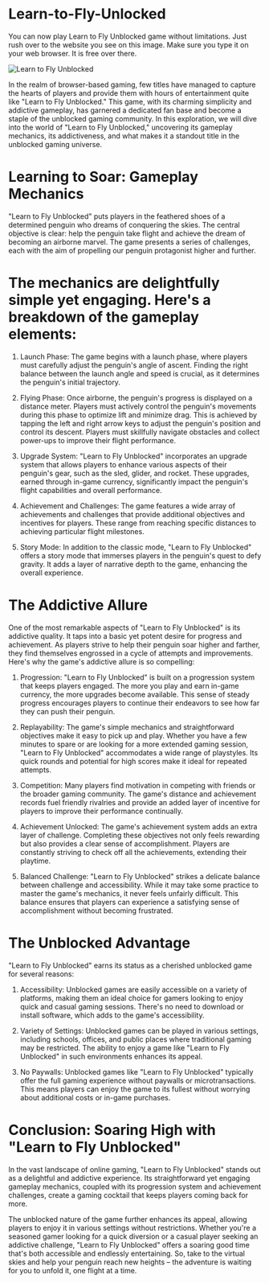 # Learn-to-Fly-Unlocked
You can now play Learn to Fly Unblocked game without limitations. Just rush over to the website you see on this image. Make sure you type it on your web browser. It is free over there.

![Learn to Fly Unblocked](https://i.postimg.cc/DzXqpPz9/15.png)

In the realm of browser-based gaming, few titles have managed to capture the hearts of players and provide them with hours of entertainment quite like "Learn to Fly Unblocked." This game, with its charming simplicity and addictive gameplay, has garnered a dedicated fan base and become a staple of the unblocked gaming community. In this exploration, we will dive into the world of "Learn to Fly Unblocked," uncovering its gameplay mechanics, its addictiveness, and what makes it a standout title in the unblocked gaming universe.

# Learning to Soar: Gameplay Mechanics

"Learn to Fly Unblocked" puts players in the feathered shoes of a determined penguin who dreams of conquering the skies. The central objective is clear: help the penguin take flight and achieve the dream of becoming an airborne marvel. The game presents a series of challenges, each with the aim of propelling our penguin protagonist higher and further.

# The mechanics are delightfully simple yet engaging. Here's a breakdown of the gameplay elements:

1. Launch Phase: The game begins with a launch phase, where players must carefully adjust the penguin's angle of ascent. Finding the right balance between the launch angle and speed is crucial, as it determines the penguin's initial trajectory.

2. Flying Phase: Once airborne, the penguin's progress is displayed on a distance meter. Players must actively control the penguin's movements during this phase to optimize lift and minimize drag. This is achieved by tapping the left and right arrow keys to adjust the penguin's position and control its descent. Players must skillfully navigate obstacles and collect power-ups to improve their flight performance.

3. Upgrade System: "Learn to Fly Unblocked" incorporates an upgrade system that allows players to enhance various aspects of their penguin's gear, such as the sled, glider, and rocket. These upgrades, earned through in-game currency, significantly impact the penguin's flight capabilities and overall performance.

4. Achievement and Challenges: The game features a wide array of achievements and challenges that provide additional objectives and incentives for players. These range from reaching specific distances to achieving particular flight milestones.

5. Story Mode: In addition to the classic mode, "Learn to Fly Unblocked" offers a story mode that immerses players in the penguin's quest to defy gravity. It adds a layer of narrative depth to the game, enhancing the overall experience.

# The Addictive Allure

One of the most remarkable aspects of "Learn to Fly Unblocked" is its addictive quality. It taps into a basic yet potent desire for progress and achievement. As players strive to help their penguin soar higher and farther, they find themselves engrossed in a cycle of attempts and improvements. Here's why the game's addictive allure is so compelling:

1. Progression: "Learn to Fly Unblocked" is built on a progression system that keeps players engaged. The more you play and earn in-game currency, the more upgrades become available. This sense of steady progress encourages players to continue their endeavors to see how far they can push their penguin.

2. Replayability: The game's simple mechanics and straightforward objectives make it easy to pick up and play. Whether you have a few minutes to spare or are looking for a more extended gaming session, "Learn to Fly Unblocked" accommodates a wide range of playstyles. Its quick rounds and potential for high scores make it ideal for repeated attempts.

3. Competition: Many players find motivation in competing with friends or the broader gaming community. The game's distance and achievement records fuel friendly rivalries and provide an added layer of incentive for players to improve their performance continually.

4. Achievement Unlocked: The game's achievement system adds an extra layer of challenge. Completing these objectives not only feels rewarding but also provides a clear sense of accomplishment. Players are constantly striving to check off all the achievements, extending their playtime.

5. Balanced Challenge: "Learn to Fly Unblocked" strikes a delicate balance between challenge and accessibility. While it may take some practice to master the game's mechanics, it never feels unfairly difficult. This balance ensures that players can experience a satisfying sense of accomplishment without becoming frustrated.

# The Unblocked Advantage
"Learn to Fly Unblocked" earns its status as a cherished unblocked game for several reasons:

1. Accessibility: Unblocked games are easily accessible on a variety of platforms, making them an ideal choice for gamers looking to enjoy quick and casual gaming sessions. There's no need to download or install software, which adds to the game's accessibility.

2. Variety of Settings: Unblocked games can be played in various settings, including schools, offices, and public places where traditional gaming may be restricted. The ability to enjoy a game like "Learn to Fly Unblocked" in such environments enhances its appeal.

3. No Paywalls: Unblocked games like "Learn to Fly Unblocked" typically offer the full gaming experience without paywalls or microtransactions. This means players can enjoy the game to its fullest without worrying about additional costs or in-game purchases.

# Conclusion: Soaring High with "Learn to Fly Unblocked"

In the vast landscape of online gaming, "Learn to Fly Unblocked" stands out as a delightful and addictive experience. Its straightforward yet engaging gameplay mechanics, coupled with its progression system and achievement challenges, create a gaming cocktail that keeps players coming back for more.

The unblocked nature of the game further enhances its appeal, allowing players to enjoy it in various settings without restrictions. Whether you're a seasoned gamer looking for a quick diversion or a casual player seeking an addictive challenge, "Learn to Fly Unblocked" offers a soaring good time that's both accessible and endlessly entertaining. So, take to the virtual skies and help your penguin reach new heights – the adventure is waiting for you to unfold it, one flight at a time.
